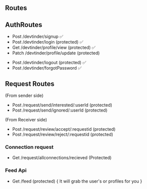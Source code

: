 ## Routes

## AuthRoutes
- Post /devtinder/signup ✅
- Post /devtinder/login (protected) ✅
- Get /devtinder/profile/view (protected) ✅
- Patch /devtinder/profile/update (protected)
<!-- - Patch /devtinder/profile/password (protected) -->
- Post /devtinder/logout (protected) ✅
- Post /devtinder/forgotPassword ✅

## Request Routes

(From sender side)

- Post /request/send/interested/:userId (protected)
- Post /request/send/ignored/:userId (protected)

(From Receiver side)

- Post /request/review/accept/:requestid (protected)
- Post /request/review/reject/:requestid (protected)

### Connection request

- Get /request/allconnections/recieved (Protected)

### Feed Api

- Get /feed (protected) { It will grab the user's or profiles for you }
